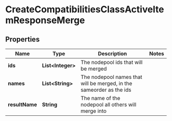 
# CreateCompatibilitiesClassActiveItemResponseMerge

## Properties
Name | Type | Description | Notes
------------ | ------------- | ------------- | -------------
**ids** | **List&lt;Integer&gt;** | The nodepool ids that will be merged | 
**names** | **List&lt;String&gt;** | The nodepool names that will be merged, in the sameorder as the ids | 
**resultName** | **String** | The name of the nodepool all others will merge into | 



